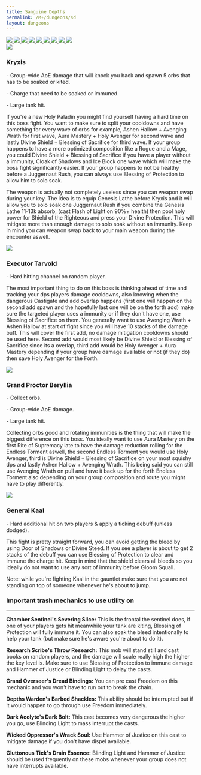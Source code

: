 ```yaml
---
title: Sanguine Depths
permalink: /M+/dungeons/sd
layout: dungeons
---
```


<div class="author">

<a href="/M+/dungeons/dos">
    <img class="unselected-dungeon" src="/assets/img/dungeons/dos.jpg" />
</a>

<a href="/M+/dungeons/sd">
    <img class="selected-dungeon" src="/assets/img/dungeons/sd.jpg" />
</a>

<a href="/M+/dungeons/mots">
    <img class="unselected-dungeon" src="/assets/img/dungeons/mots.jpg" />
</a>

<a href="/M+/dungeons/nw">
    <img class="unselected-dungeon" src="/assets/img/dungeons/nw.jpg" />
</a>

<a href="/M+/dungeons/hoa">
    <img class="unselected-dungeon" src="/assets/img/dungeons/hoa.jpg" />
</a>

<a href="/M+/dungeons/top">
    <img class="unselected-dungeon" src="/assets/img/dungeons/top.jpg" />
</a>

<a href="/M+/dungeons/pf">
    <img class="unselected-dungeon" src="/assets/img/dungeons/pf.jpg" />
</a>

<a href="/M+/dungeons/soa">
    <img class="unselected-dungeon" src="/assets/img/dungeons/soa.jpg" />
</a>

<a href="/M+/dungeons/tazavesh">
    <img class="unselected-dungeon" src="/assets/img/dungeons/taz.jpg" />
</a>

</div>

<a>
    <img src="/assets/img/dungeons/kryxis.png" class="dungeon_boss"/>
</a>

### Kryxis

<a class="external" href="https://www.wowhead.com/spell=319685/severing-smash" target="_blank" rel="noopener noreferrer" data-wowhead="spell=319685" data-wh-icon-size="small"></a> - Group-wide AoE damage that will knock you back and spawn 5 orbs that has to be soaked or kited.

<a class="external" href="https://www.wowhead.com/spell=319713/juggernaut-rush" target="_blank" rel="noopener noreferrer" data-wowhead="spell=319713" data-wh-icon-size="small"></a> - Charge that need to be soaked or immuned.

<a class="external" href="https://www.wowhead.com/spell=319650/vicious-headbutt" target="_blank" rel="noopener noreferrer" data-wowhead="spell=319650" data-wh-icon-size="small"></a> - Large tank hit.

If you're a new Holy Paladin you might find yourself having a hard time on this boss fight. You want to make sure to split your cooldowns and have something for every wave of orbs for example, Ashen Hallow + Avenging Wrath for first wave, Aura Mastery + Holy Avenger for second wave and lastly Divine Shield + Blessing of Sacrifice for third wave. If your group happens to have a more optimized composition like a Rogue and a Mage, you could Divine Shield + Blessing of Sacrifice if you have a player without a immunity, Cloak of Shadows and Ice Block one wave which will make the boss fight significantly easier. If your group happens to not be healthy before a Juggernaut Rush, you can always use Blessing of Protection to allow him to solo soak.

The weapon <a class="external" href="https://www.wowhead.com/item=189754/genesis-lathe?bonus=6805&msclkid=f0a746cda9e411ecbf54a35361f816a8" target="_blank" rel="noopener noreferrer" data-wowhead="item=189754" data-wh-icon-size="small"></a> is actually not completely useless since you can weapon swap during your key. The idea is to equip Genesis Lathe before Kryxis and it will allow you to solo soak one Juggernaut Rush if you combine the Genesis Lathe 11-13k absorb, (cast Flash of Light on 90%+ health) then pool holy power for Shield of the Righteous and press your Divine Protection. This will mitigate more than enough damage to solo soak without an immunity. Keep in mind you can weapon swap back to your main weapon during the encounter aswell.

<a>
    <img src="/assets/img/dungeons/tarvold.png" class="dungeon_boss"/>
</a>

### Executor Tarvold

<a class="external" href="https://www.wowhead.com/spell=322554/castigate" target="_blank" rel="noopener noreferrer" data-wowhead="spell=322554" data-wh-icon-size="small"></a> - Hard hitting channel on random player.

The most important thing to do on this boss is thinking ahead of time and tracking your dps players damage cooldowns, also knowing when the dangerous Castigate and add overlap happens (first one will happen on the second add spawn and the hopefully last one will be on the forth add) make sure the targeted player uses a immunity or if they don't have one, use Blessing of Sacrifice on them. You generally want to use Avenging Wrath + Ashen Hallow at start of fight since you will have 10 stacks of the damage buff. This will cover the first add, no damage mitigation cooldowns should be used here. Second add would most likely be Divine Shield or Blessing of Sacrifice since its a overlap, third add would be Holy Avenger + Aura Mastery depending if your group have damage available or not (if they do) then save Holy Avenger for the Forth.

<a>
    <img src="/assets/img/dungeons/beryllia.png" class="dungeon_boss"/>
</a>

### Grand Proctor Beryllia

<a class="external" href="https://www.wowhead.com/spell=325360/rite-of-supremacy" target="_blank" rel="noopener noreferrer" data-wowhead="spell=325360" data-wh-icon-size="small"></a> - Collect orbs.

<a class="external" href="https://www.wowhead.com/spell=326039/endless-torment" target="_blank" rel="noopener noreferrer" data-wowhead="spell=326039" data-wh-icon-size="small"></a> - Group-wide AoE damage. 

<a class="external" href="https://www.wowhead.com/spell=325254/iron-spikes" target="_blank" rel="noopener noreferrer" data-wowhead="spell=325254" data-wh-icon-size="small"></a> - Large tank hit.

Collecting orbs good and rotating immunities is the thing that will make the biggest difference on this boss. You ideally want to use Aura Mastery on the first Rite of Supremacy late to have the damage reduction rolling for the Endless Torment aswell, the second Endless Torment you would use Holy Avenger, third is Divine Shield + Blessing of Sacrifice on your most squishy dps and lastly Ashen Hallow + Avenging Wrath. This being said you can still use Avenging Wrath on pull and have it back up for the forth Endless Torment also depending on your group composition and route you might have to play differently.

<a>
    <img src="/assets/img/dungeons/kaal.png" class="dungeon_boss"/>
</a>

### General Kaal

<a class="external" href="https://www.wowhead.com/spell=323845/wicked-rush" target="_blank" rel="noopener noreferrer" data-wowhead="spell=323845" data-wh-icon-size="small"></a> - Hard additional hit on two players & apply a ticking debuff (unless dodged).

This fight is pretty straight forward, you can avoid getting the bleed by using Door of Shadows or Divine Steed. If you see a player is about to get 2 stacks of the debuff you can use Blessing of Protection to clear and immune the charge hit. Keep in mind that the shield clears all bleeds so you ideally do not want to use any sort of immunity before Gloom Squall.

Note: while you're fighting Kaal in the gauntlet make sure that you are not standing on top of someone whenever he's about to jump.

### Important trash mechanics to use utility on

---
**Chamber Sentinel's Severing Slice:** This is the frontal the sentinel does, if one of your players gets hit meanwhile your tank are kiting, Blessing of Protection will fully immune it. You can also soak the bleed intentionally to help your tank (but make sure he's aware you're about to do it).

**Research Scribe's Throw Research:** This mob will stand still and cast books on random players, and the damage will scale really high the higher the key level is. Make sure to use Blessing of Protection to immune damage and Hammer of Justice or Blinding Light to delay the casts.

**Grand Overseer's Dread Bindings:** You can pre cast Freedom on this mechanic and you won't have to run out to break the chain.

**Depths Warden's Barbed Shackles:** This ability should be interrupted but if it would happen to go through use Freedom immediately.

**Dark Acolyte's Dark Bolt:** This cast becomes very dangerous the higher you go, use Blinding Light to mass interrupt the casts.

**Wicked Oppressor's Wrack Soul:** Use Hammer of Justice on this cast to mitigate damage if you don't have dispel available.

**Gluttonous Tick's Drain Essence:** Blinding Light and Hammer of Justice should be used frequently on these mobs whenever your group does not have interrupts available.
